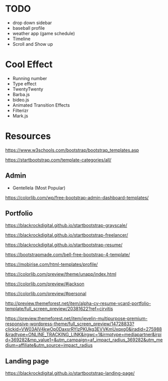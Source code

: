 # TODO
* drop down sidebar
* baseball profile
* weather app (game schedule)
* Timeline
* Scroll and Show up

# Cool Effect
* Running number
* Type effect
* TwentyTwenty
* Barba.js
* bideo.js
* Animated Transition Effects
* Filterizr
* Mark.js

# Resources

https://www.w3schools.com/bootstrap/bootstrap_templates.asp

https://startbootstrap.com/template-categories/all/

## Admin
* Gentellela (Most Popular)

https://colorlib.com/wp/free-bootstrap-admin-dashboard-templates/

## Portfolio
https://blackrockdigital.github.io/startbootstrap-grayscale/

https://blackrockdigital.github.io/startbootstrap-freelancer/

https://blackrockdigital.github.io/startbootstrap-resume/

https://bootstrapmade.com/bell-free-bootstrap-4-template/

https://mobirise.com/html-templates/profile/

https://colorlib.com/preview/theme/unapp/index.html

https://colorlib.com/preview/#jackson

https://colorlib.com/preview/#personal

http://preview.themeforest.net/item/alpha-cv-resume-vcard-portfolio-template/full_screen_preview/20381622?ref=cirvitis

https://preview.themeforest.net/item/jevelin-multipurpose-premium-responsive-wordpress-theme/full_screen_preview/14728833?clickid=VW03AlV4kwOp0DaxsrRYlzPKUkg3EVVKmUxqxg0&iradid=275988&iradtype=ONLINE_TRACKING_LINK&irgwc=1&irmptype=mediapartner&irpid=369282&mp_value1=&utm_campaign=af_impact_radius_369282&utm_medium=affiliate&utm_source=impact_radius

## Landing page

https://blackrockdigital.github.io/startbootstrap-landing-page/
